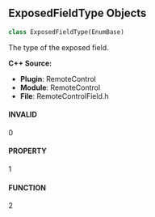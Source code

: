 ## ExposedFieldType Objects

```python
class ExposedFieldType(EnumBase)
```

The type of the exposed field.

**C++ Source:**

- **Plugin**: RemoteControl
- **Module**: RemoteControl
- **File**: RemoteControlField.h

<a id="unreal.ExposedFieldType.INVALID"></a>

#### INVALID

0

<a id="unreal.ExposedFieldType.PROPERTY"></a>

#### PROPERTY

1

<a id="unreal.ExposedFieldType.FUNCTION"></a>

#### FUNCTION

2

<a id="unreal.StateTreeStateChangeType"></a>